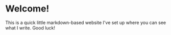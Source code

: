# Welcome!
This is a quick little markdown-based website I've set up where you can see what I write. Good luck!
